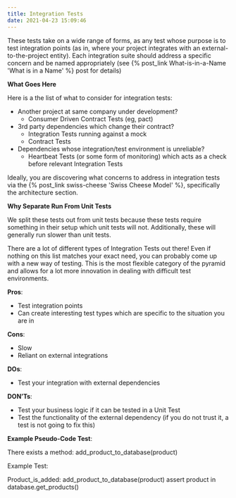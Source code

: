 ```yaml
---
title: Integration Tests
date: 2021-04-23 15:09:46
---
```


These tests take on a wide range of forms, as any test whose purpose is to test integration points (as in, where your project integrates with an external-to-the-project entity). Each integration suite should address a specific concern and be named appropriately (see {% post_link What-is-in-a-Name 'What is in a Name' %} post for details)

**What Goes Here**

Here is a the list of what to consider for integration tests:

- Another project at same company under development?
  - Consumer Driven Contract Tests (eg, pact)
- 3rd party dependencies which change their contract?
  - Integration Tests running against a mock
  - Contract Tests
- Dependencies whose integration/test environment is unreliable?
  - Heartbeat Tests (or some form of monitoring) which acts as a check before relevant Integration Tests
  
Ideally, you are discovering what concerns to address in integration tests via the {% post_link swiss-cheese 'Swiss Cheese Model' %}, specifically the architecture section.

**Why Separate Run From Unit Tests**

We split these tests out from unit tests because these tests require something in their setup which unit tests will not. Additionally, these will generally run slower than unit tests.

There are a lot of different types of Integration Tests out there! Even if nothing on this list matches your exact need, you can probably come up with a new way of testing. This is the most flexible category of the pyramid and allows for a lot more innovation in dealing with difficult test environments.

**Pros**:
- Test integration points
- Can create interesting test types which are specific to the situation you are in

**Cons**:
- Slow
- Reliant on external integrations

**DOs**:
- Test your integration with external dependencies

**DON’Ts**:
- Test your business logic if it can be tested in a Unit Test
- Test the functionality of the external dependency (if you do not trust it, a test is not going to fix this)

**Example Pseudo-Code Test**:

There exists a method:
add_product_to_database(product)

Example Test:

Product_is_added:
add_product_to_database(product)
assert product in database.get_products()